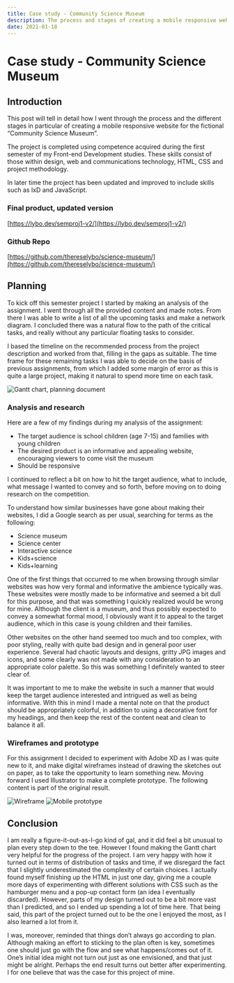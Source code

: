 ```yaml
---
title: Case study - Community Science Museum
description: The process and stages of creating a mobile responsive website for the fictional "Community Science Museum"
date: 2021-01-18
---
```


# Case study - Community Science Museum

## Introduction

This post will tell in detail how I went through the process and the different stages in particular of creating a mobile responsive website for the fictional “Community Science Museum”.

The project is completed using competence acquired during the first semester of my Front-end Development studies. These skills consist of those within design, web and communications technology, HTML, CSS and project methodology.

In later time the project has been updated and improved to include skills such as IxD and JavaScript.

### Final product, updated version

[https://lybo.dev/semproj1-v2/](https://lybo.dev/semproj1-v2/)

### Github Repo

[https://github.com/thereselybo/science-museum/](https://github.com/thereselybo/science-museum/)

## Planning

To kick off this semester project I started by making an analysis of the assignment. I went through all the provided content and made notes. From there I was able to write a list of all the upcoming tasks and make a network diagram. I concluded there was a natural flow to the path of the critical tasks, and really without any particular floating tasks to consider.

I based the timeline on the recommended process from the project description and worked from that, filling in the gaps as suitable. The time frame for these remaining tasks I was able to decide on the basis of previous assignments, from which I added some margin of error as this is quite a large project, making it natural to spend more time on each task.

![Gantt chart, planning document](/blogpost-img/gantt-chart.png)

### Analysis and research

Here are a few of my findings during my analysis of the assignment:

- The target audience is school children (age 7-15) and families with young children
- The desired product is an informative and appealing website, encouraging viewers to come visit the museum
- Should be responsive

I continued to reflect a bit on how to hit the target audience, what to include, what message I wanted to convey and so forth, before moving on to doing research on the competition.

To understand how similar businesses have gone about making their websites, I did a Google search as per usual, searching for terms as the following:

- Science museum
- Science center
- Interactive science
- Kids+science
- Kids+learning

One of the first things that occurred to me when browsing through similar websites was how very formal and informative the ambience typically was. These websites were mostly made to be informative and seemed a bit dull for this purpose, and that was something I quickly realized would be wrong for mine. Although the client is a museum, and thus possibly expected to convey a somewhat formal mood, I obviously want it to appeal to the target audience, which in this case is young children and their families.

Other websites on the other hand seemed too much and too complex, with poor styling, really with quite bad design and in general poor user experience. Several had chaotic layouts and designs, gritty JPG images and icons, and some clearly was not made with any consideration to an appropriate color palette. So this was something I definitely wanted to steer clear of.

It was important to me to make the website in such a manner that would keep the target audience interested and intrigued as well as being informative. With this in mind I made a mental note on that the product should be appropriately colorful, in addition to using a decorative font for my headings, and then keep the rest of the content neat and clean to balance it all.

### Wireframes and prototype

For this assignment I decided to experiment with Adobe XD as I was quite new to it, and make digital wireframes instead of drawing the sketches out on paper, as to take the opportunity to learn something new. Moving forward I used Illustrator to make a complete prototype. The following content is part of the original result.

![Wireframe](/blogpost-img/wireframe.png)
![Mobile prototype](/blogpost-img/mobile-prototype.png)

## Conclusion

I am really a figure-it-out-as-I-go kind of gal, and it did feel a bit unusual to plan every step down to the tee. However I found making the Gantt chart very helpful for the progress of the project. I am very happy with how it turned out in terms of distribution of tasks and time, if we disregard the fact that I slightly underestimated the complexity of certain choices. I actually found myself finishing up the HTML in just one day, giving me a couple more days of experimenting with different solutions with CSS such as the hamburger menu and a pop-up contact form (an idea I eventually discarded). However, parts of my design turned out to be a bit more vast than I predicted, and so I ended up spending a lot of time here. That being said, this part of the project turned out to be the one I enjoyed the most, as I also learned a lot from it.

I was, moreover, reminded that things don’t always go according to plan. Although making an effort to sticking to the plan often is key, sometimes one should just go with the flow and see what happens/comes out of it. One’s initial idea might not turn out just as one envisioned, and that just might be alright. Perhaps the end result turns out better after experimenting. I for one believe that was the case for this project of mine.
